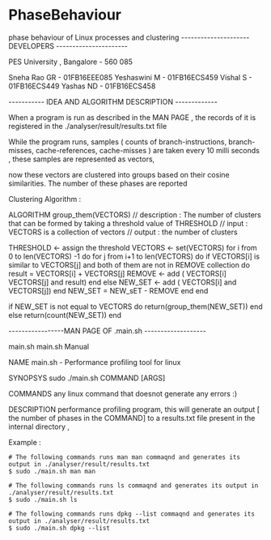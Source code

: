 # PhaseBehaviour
phase behaviour of Linux processes and clustering
--------------------- DEVELOPERS ----------------------

PES University , Bangalore - 560 085

Sneha Rao GR - 01FB16EEE085
Yeshaswini M - 01FB16ECS459
Vishal S     - 01FB16ECS449
Yashas ND    - 01FB16ECS458

----------- IDEA AND ALGORITHM DESCRIPTION -------------

When a program is run as described in the MAN PAGE , the records of it is registered in the ./analyser/result/results.txt file

While the program runs, samples ( counts of branch-instructions, branch-misses, cache-references, cache-misses ) are taken every 
10 milli seconds , these samples are represented as vectors, 

now these vectors are clustered into groups based on their cosine similarities. The number of these phases are reported 


Clustering Algorithm :

ALGORITHM group_them(VECTORS)
// description : The number of clusters that can be formed by taking a threshold value of THRESHOLD 
// input : VECTORS is a collection of vectors
// output : the number of clusters

THRESHOLD <- assign the threshold
VECTORS <- set(VECTORS)
for i from 0 to len(VECTORS) -1 do
	for j from i+1 to len(VECTORS) do
		if VECTORS[i] is similar to VECTORS[j] and both of them are not in REMOVE collection do
			result = VECTORS[i] + VECTORS[j]
			REMOVE <- add ( VECTORS[i] VECTORS[j] and result)
		end
		else
			NEW_SET <- add ( VECTORS[i] and VECTORS[j]) 
		end
		NEW_SET = NEW_sET - REMOVE
	end
end

if NEW_SET is not equal to VECTORS do
	return(group_them(NEW_SET))
end
else
	return(count(NEW_SET))
end


-----------------MAN PAGE OF .main.sh -------------------


main.sh    main.sh Manual

NAME
	main.sh - Performance profiling tool for linux

SYNOPSYS 
	sudo ./main.sh COMMAND [ARGS]

COMMANDS
	any linux command that doesnot generate any errors :)

DESCRIPTION
	performance profiling program, this will generate an output [ the number of phases in the COMMAND] 
	to a results.txt file present in the internal directory ,
	


Example :
	
	# The following commands runs man man commaqnd and generates its output in ./analyser/result/results.txt
	$ sudo ./main.sh man man

	# The following commands runs ls commaqnd and generates its output in ./analyser/result/results.txt
	$ sudo ./main.sh ls

	# The following commands runs dpkg --list commaqnd and generates its output in ./analyser/result/results.txt
	$ sudo ./main.sh dpkg --list 
